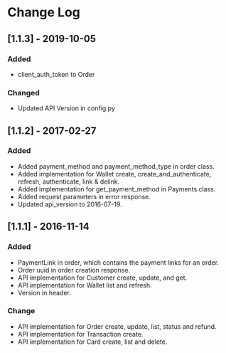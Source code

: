 # Change Log

## [1.1.3] - 2019-10-05
### Added
- client_auth_token to Order

### Changed
- Updated API Version in config.py

## [1.1.2] - 2017-02-27
### Added
- Added payment_method and payment_method_type in order class.
- Added implementation for Wallet create, create_and_authenticate, refresh, authenticate, link & delink.
- Added implementation for get_payment_method in Payments class.
- Added request parameters in error response.
- Updated api_version to 2016-07-19.

## [1.1.1] - 2016-11-14
### Added
- PaymentLink in order, which contains the payment links for an order.
- Order uuid in order creation response.
- API implementation for Customer create, update, and get.
- API implementation for Wallet list and refresh.
- Version in header.

### Change
- API implementation for Order create, update, list, status and refund.
- API implementation for Transaction create.
- API implementation for Card create, list and delete.


